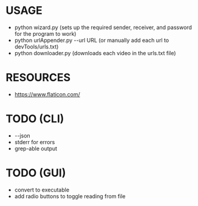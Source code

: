# USAGE
* python wizard.py (sets up the required sender, receiver, and password for the program to work)
* python urlAppender.py --url URL (or manually add each url to devTools/urls.txt)
* python downloader.py (downloads each video in the urls.txt file)



# RESOURCES
* https://www.flaticon.com/


# TODO (CLI)
* --json
* stderr for errors
* grep-able output
# TODO (GUI)
* convert to executable
* add radio buttons to toggle reading from file


